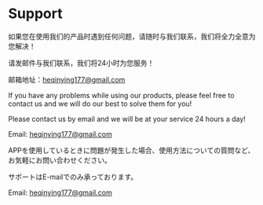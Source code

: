 # Support

如果您在使用我们的产品时遇到任何问题，请随时与我们联系，我们将全力全意为您解决！

请发邮件与我们联系，我们将24小时为您服务！

邮箱地址：heqinying177@gmail.com

If you have any problems while using our products, please feel free to contact us and we will do our best to solve them for you!

Please contact us by email and we will be at your service 24 hours a day!

Email: heqinying177@gmail.com

APPを使用しているときに問題が発生した場合、使用方法についての質問など、お気軽にお問い合わせください。

サポートはE-mailでのみ承っております。

Email: heqinying177@gmail.com
